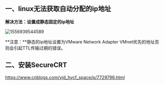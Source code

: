 ## 一、linux无法获取自动分配的ip地址

**解决方法：设置成静态固定的ip地址**

![1556939544589](C:\Users\Administrator\AppData\Roaming\Typora\typora-user-images\1556939544589.png)

**注意：**静态的ip地址设置为VMware Network Adapter VMnet优先的地址否则会引起TTL传输过期的错误。

## 二、安装SecureCRT

https://www.cnblogs.com/yjd_hycf_space/p/7729796.html